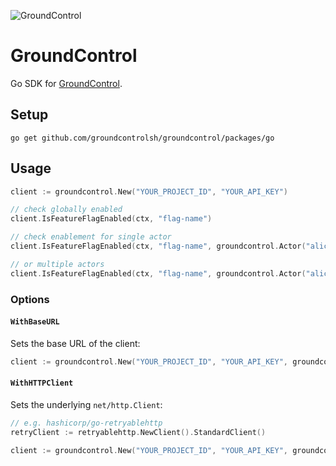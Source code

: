 ![GroundControl](https://github.com/groundcontrolsh/groundcontrol/raw/main/images/hero.png)

# GroundControl

Go SDK for [GroundControl](https://groundcontrol.sh/).

## Setup

```
go get github.com/groundcontrolsh/groundcontrol/packages/go
```

## Usage

```go
client := groundcontrol.New("YOUR_PROJECT_ID", "YOUR_API_KEY")

// check globally enabled
client.IsFeatureFlagEnabled(ctx, "flag-name")

// check enablement for single actor
client.IsFeatureFlagEnabled(ctx, "flag-name", groundcontrol.Actor("alice"))

// or multiple actors
client.IsFeatureFlagEnabled(ctx, "flag-name", groundcontrol.Actor("alice"), groundcontrol.Actor("bob"))
```

### Options

#### `WithBaseURL`

Sets the base URL of the client:

```go
client := groundcontrol.New("YOUR_PROJECT_ID", "YOUR_API_KEY", groundcontrol.WithBaseURL("http://localhost:8080"))
```

#### `WithHTTPClient`

Sets the underlying `net/http.Client`:

```go
// e.g. hashicorp/go-retryablehttp
retryClient := retryablehttp.NewClient().StandardClient()

client := groundcontrol.New("YOUR_PROJECT_ID", "YOUR_API_KEY", groundcontrol.WithHTTPClient(retryClient))
```
